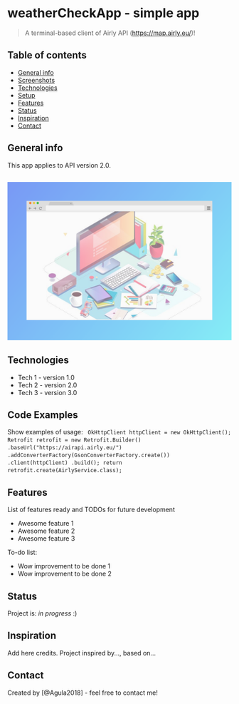 # weatherCheckApp - simple app
> A terminal-based client of Airly API (https://map.airly.eu/)!

## Table of contents
* [General info](#general-info)
* [Screenshots](#screenshots)
* [Technologies](#technologies)
* [Setup](#setup)
* [Features](#features)
* [Status](#status)
* [Inspiration](#inspiration)
* [Contact](#contact)

## General info
This app applies to API version 2.0.

## 
![Example screenshot](./screenshot.png)

## Technologies
* Tech 1 - version 1.0
* Tech 2 - version 2.0
* Tech 3 - version 3.0

## Code Examples
Show examples of usage:
`
OkHttpClient httpClient = new OkHttpClient();
        Retrofit retrofit = new Retrofit.Builder()
                .baseUrl("https://airapi.airly.eu/")
                .addConverterFactory(GsonConverterFactory.create())
                .client(httpClient)
                .build();
        return retrofit.create(AirlyService.class);`
        
        
## Features
List of features ready and TODOs for future development
* Awesome feature 1
* Awesome feature 2
* Awesome feature 3

To-do list:
* Wow improvement to be done 1
* Wow improvement to be done 2

## Status
Project is: _in progress_ :)

## Inspiration
Add here credits. Project inspired by..., based on...

## Contact
Created by [@Agula2018] - feel free to contact me!
